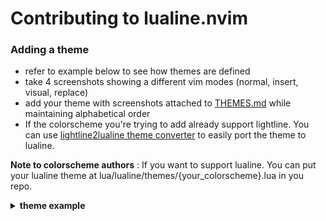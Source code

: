 # Contributing to lualine.nvim

### Adding a theme

* refer to example below to see how themes are defined
* take 4 screenshots showing a different vim modes (normal, insert, visual, replace)
* add your theme with screenshots attached to [THEMES.md](./THEMES.md) while maintaining alphabetical order
* If the colorscheme you're trying to add already support lightline. You can use
[lightline2lualine theme converter](https://gist.github.com/shadmansaleh/000871c9a608a012721c6acc6d7a19b9) to easily port the theme to lualine.

**Note to colorscheme authors** : If you want to support lualine. You can put your
lualine theme at lua/lualine/themes/{your_colorscheme}.lua in you repo.

<details>
<summary><b>theme example</b></summary>

To create a custom theme you need to define a colorscheme for each of vim's modes. Each mode has a `fg` and `bg` field for every lualine section.
To specify colors you can use #rrggbb/color_name(like: red)/cterm_color(0-255).
Instead of defining colors as table containing values you can define it as a
string. This string is considered a highlight group name and lualines highlight
is linked to that group.
You can add special effects with `gui`.

Though the example shows a,b,c being set you can specify theme for x, y, z too.
But if unspecified then they default to c, b, a sections theme respectively .
 Also all modes theme defaults to normal modes theme.

Adding theme is really easy in lua. Here is and example of a gruvbox theme.
```lua
local colors = {
  black        = '#282828',
  white        = '#ebdbb2',
  red          = '#fb4934',
  green        = '#b8bb26',
  blue         = '#83a598',
  yellow       = '#fe8019',
  gray         = '#a89984',
  darkgray     = '#3c3836',
  lightgray    = '#504945',
  inactivegray = '#7c6f64',
}
return {
  normal = {
    a = {bg = colors.gray, fg = colors.black, gui = 'bold'},
    b = {bg = colors.lightgray, fg = colors.white},
    c = {bg = colors.darkgray, fg = colors.gray}
  },
  insert = {
    a = {bg = colors.blue, fg = colors.black, gui = 'bold'},
    b = {bg = colors.lightgray, fg = colors.white},
    c = {bg = colors.lightgray, fg = colors.white}
  },
  visual = {
    a = {bg = colors.yellow, fg = colors.black, gui = 'bold'},
    b = {bg = colors.lightgray, fg = colors.white},
    c = {bg = colors.inactivegray, fg = colors.black}
  },
  replace = {
    a = {bg = colors.red, fg = colors.black, gui = 'bold'},
    b = {bg = colors.lightgray, fg = colors.white},
    c = {bg = colors.black, fg = colors.white}
  },
  command = {
    a = {bg = colors.green, fg = colors.black, gui = 'bold'},
    b = {bg = colors.lightgray, fg = colors.white},
    c = {bg = colors.inactivegray, fg = colors.black}
  },
  inactive = {
    a = {bg = colors.darkgray, fg = colors.gray, gui = 'bold'},
    b = {bg = colors.darkgray, fg = colors.gray},
    c = {bg = colors.darkgray, fg = colors.gray}
  }
}
require('lualine').setup {options = {theme = gruvbox}}
```

</details>
